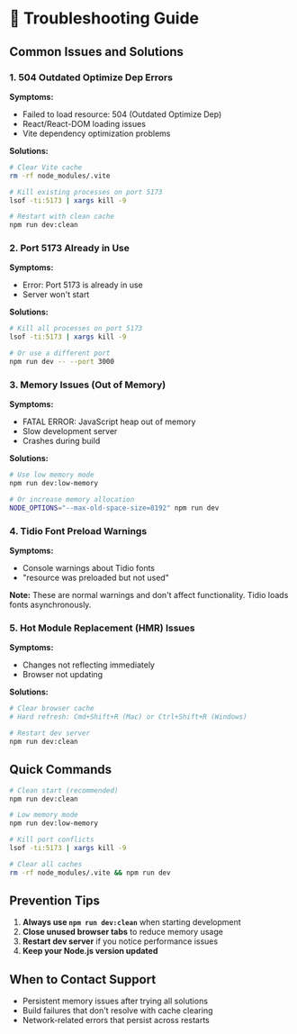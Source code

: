 # 🔧 Troubleshooting Guide

## Common Issues and Solutions

### 1. **504 Outdated Optimize Dep Errors**

**Symptoms:**
- Failed to load resource: 504 (Outdated Optimize Dep)
- React/React-DOM loading issues
- Vite dependency optimization problems

**Solutions:**
```bash
# Clear Vite cache
rm -rf node_modules/.vite

# Kill existing processes on port 5173
lsof -ti:5173 | xargs kill -9

# Restart with clean cache
npm run dev:clean
```

### 2. **Port 5173 Already in Use**

**Symptoms:**
- Error: Port 5173 is already in use
- Server won't start

**Solutions:**
```bash
# Kill all processes on port 5173
lsof -ti:5173 | xargs kill -9

# Or use a different port
npm run dev -- --port 3000
```

### 3. **Memory Issues (Out of Memory)**

**Symptoms:**
- FATAL ERROR: JavaScript heap out of memory
- Slow development server
- Crashes during build

**Solutions:**
```bash
# Use low memory mode
npm run dev:low-memory

# Or increase memory allocation
NODE_OPTIONS="--max-old-space-size=8192" npm run dev
```

### 4. **Tidio Font Preload Warnings**

**Symptoms:**
- Console warnings about Tidio fonts
- "resource was preloaded but not used"

**Note:** These are normal warnings and don't affect functionality. Tidio loads fonts asynchronously.

### 5. **Hot Module Replacement (HMR) Issues**

**Symptoms:**
- Changes not reflecting immediately
- Browser not updating

**Solutions:**
```bash
# Clear browser cache
# Hard refresh: Cmd+Shift+R (Mac) or Ctrl+Shift+R (Windows)

# Restart dev server
npm run dev:clean
```

## Quick Commands

```bash
# Clean start (recommended)
npm run dev:clean

# Low memory mode
npm run dev:low-memory

# Kill port conflicts
lsof -ti:5173 | xargs kill -9

# Clear all caches
rm -rf node_modules/.vite && npm run dev
```

## Prevention Tips

1. **Always use `npm run dev:clean`** when starting development
2. **Close unused browser tabs** to reduce memory usage
3. **Restart dev server** if you notice performance issues
4. **Keep your Node.js version updated**

## When to Contact Support

- Persistent memory issues after trying all solutions
- Build failures that don't resolve with cache clearing
- Network-related errors that persist across restarts 